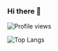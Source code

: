 ### Hi there 👋
![Profile views](https://gpvc.arturio.dev/shanukun)

![Top Langs](https://github-readme-stats.vercel.app/api/top-langs/?username=shanukun&layout=compact&hide=html)
